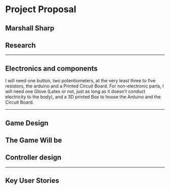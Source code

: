 # Project Proposal

Marshall Sharp
---------------
## Research

---------------
## Electronics and components

I will need one button, two potentiometers, at the very least three to five resistors, the arduino and a Printed Circuit Board.
For non-electronic parts, I will need one Glove (Latex or not, just as long as it doesn't conduct electricity to the body), and a 3D printed Box to house the Arduino and the Circuit Board.

---------------
## Game Design

The Game Will be 
---------------
## Controller design

---------------
## Key User Stories